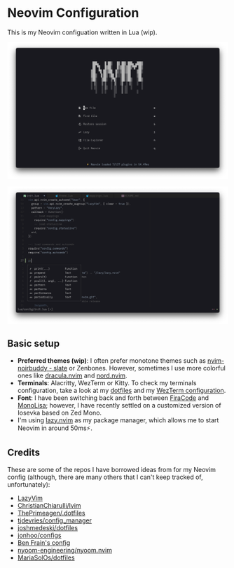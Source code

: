 # Neovim Configuration

This is my Neovim configuation written in Lua (wip).

![](assets/2024-10-22-23-21-49.png)

![](assets/2024-10-22-23-22-27.png)

## Basic setup

- **Preferred themes (wip)**: I often prefer monotone themes such as [nvim-noirbuddy - slate](https://github.com/jesseleite/nvim-noirbuddy) or Zenbones. However, sometimes I use more colorful ones like [dracula.nvim](https://github.com/Mofiqul/dracula.nvim) and [nord.nvim](https://github.com/gbprod/nord.nvim).
- **Terminals**: Alacritty, WezTerm or Kitty. To check my terminals configuration, take a look at my [dotfiles](https://github.com/idr4n/.dotfiles) and my [WezTerm configuration](https://github.com/idr4n/wezterm).
- **Font**: I have been switching back and forth between [FiraCode](https://github.com/tonsky/FiraCode) and [MonoLisa](https://www.monolisa.dev/); however, I have recently settled on a customized version of Iosevka based on Zed Mono.
- I'm using [lazy.nvim](https://github.com/folke/lazy.nvim) as my package manager, which allows me to start Neovim in around 50ms⚡️.

## Credits

These are some of the repos I have borrowed ideas from for my Neovim config (although, there are many others that I can't keep tracked of, unfortunately):

- [LazyVim](https://github.com/LazyVim/LazyVim)
- [ChristianChiarulli/lvim](https://github.com/ChristianChiarulli/lvim)
- [ThePrimeagen/.dotfiles](https://github.com/ThePrimeagen/.dotfiles)
- [tjdevries/config_manager](https://github.com/tjdevries/config_manager)
- [joshmedeski/dotfiles](https://github.com/joshmedeski/dotfiles)
- [jonhoo/configs](https://github.com/jonhoo/configs)
- [Ben Frain's config](https://gist.github.com/benfrain/97f2b91087121b2d4ba0dcc4202d252f)
- [nyoom-engineering/nyoom.nvim](https://github.com/nyoom-engineering/nyoom.nvim)
- [MariaSolOs/dotfiles](https://github.com/MariaSolOs/dotfiles)
